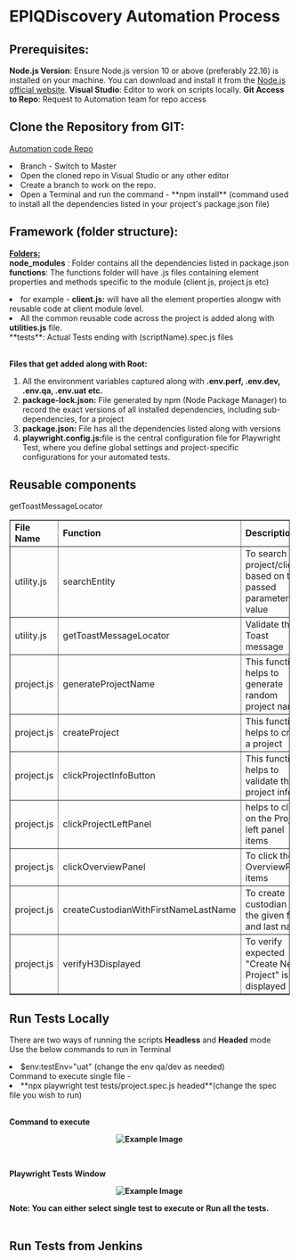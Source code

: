 # EPIQDiscovery Automation Process

## Prerequisites:

**Node.js Version**: Ensure Node.js version 10 or above (preferably 22.16) is installed on your machine. You can download and install it from the [Node.js official website](https://nodejs.org/en).
**Visual Studio**: Editor to work on scripts locally.
**Git Access to Repo**: Request to Automation team for repo access

## Clone the Repository from GIT:
 
 [Automation code Repo](https://github.com/Epiq-LS/EpiqDiscovery-AutomationPlaywright/tree/master)
 
   <li>Branch - Switch to Master
   <li>Open the cloned repo in Visual Studio or any other editor<br>
   <li>Create a branch to work on the repo.<br>
   <li>Open a Terminal and run the command - **npm install** (command used to install all the dependencies listed in your project's package.json file)


## Framework (folder structure):
<u>**Folders:**</u><br>
**node_modules** : Folder contains all the dependencies listed in package.json <br>
**functions**: The functions folder will have .js files containing element properties and methods specific to the module (client.js, project.js etc)<br>
<li>for example - <b>client.js:</b> will have all the element properties alongw with reusable code at client module level.
<li>All the common reusable code across the project is added along with <b>utilities.js</b> file.<br>
**tests**: Actual Tests ending with (scriptName).spec.js files<br><br>

**Files that get added along with Root:**<br>
1. All the environment variables captured along with <b>.env.perf, .env.dev, .env.qa, .env.uat etc.</b>
2. <b>package-lock.json:</b> File generated by npm (Node Package Manager) to record the exact versions of all installed dependencies, including sub-dependencies, for a project
3. <b>package.json:</b> File has all the dependencies listed along with versions
4. <b>playwright.config.js:</b>file is the central configuration file for Playwright Test, where you define global settings and project-specific configurations for your automated tests.

## Reusable components
<table border=1>
<tr><td><b>File Name</b></td><td><b>Function</b></td><td><b>Description</b></td></tr>

<tr><td>utility.js</td><td>searchEntity</td><td>To search project/client based on the passed parameter value</td></tr>
<tr><td>utility.js</td><td>getToastMessageLocator</td><td>Validate the Toast message</td></tr>
getToastMessageLocator
<tr><td>project.js</td><td>generateProjectName</td><td>This function helps to generate random project name</td></tr>
<tr><td>project.js</td><td>createProject</td><td>This function helps to create a project</td></tr>
<tr><td>project.js</td><td>clickProjectInfoButton</td><td>This function helps to validate the project info</td></tr>
<tr><td>project.js</td><td>clickProjectLeftPanel</td><td>helps to click on the Project left panel items</td></tr>
<tr><td>project.js</td><td>clickOverviewPanel</td><td>To click the OverviewPanel items</td></tr>
<tr><td>project.js</td><td>createCustodianWithFirstNameLastName</td><td>To create custodian with the given first and last name</td></tr>
<tr><td>project.js</td><td>verifyH3Displayed</td><td>To verify expected "Create New Project" is displayed</td></tr>
</table>
 

## Run Tests Locally
There are two ways of running the scripts **Headless** and **Headed** mode<br>
Use the below commands to run in Terminal <br>
<li> $env:testEnv="uat" (change the env qa/dev as needed) <br>
Command to execute single file - 
<li> **npx playwright test tests/project.spec.js headed**(change the spec file you wish to run)<br>
<br>

<b>Command to execute<b>
<p align="center">
  <img src="./assets/images/commandexecuteheaded.png" alt="Example Image" />
</p>
<br>

<b>Playwright Tests Window<b>
<p align="center">
  <img src="./assets/images/PlaywrightTestwindow.png" alt="Example Image" />
</p>

<b>Note:</b> You can either select single test to execute or Run all the tests.
<br>
<br>








## Run Tests from Jenkins

